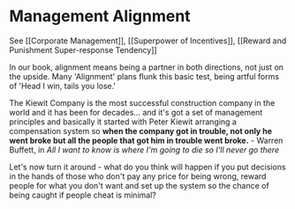 # Management Alignment

See [[Corporate Management]], [[Superpower of Incentives]], [[Reward and Punishment Super-response Tendency]]

In our book, alignment means being a partner in both directions, not just on the upside. Many 'Alignment' plans flunk this basic test, being artful forms of 'Head I win, tails you lose.'

The Kiewit Company is the most successful construction company in the world and it has been for decades... and it's got a set of management principles and basically it started with Peter Kiewit arranging a compensation system so **when the company got in trouble, not only he went broke but all the people that got him in trouble went broke.** - Warren Buffett, in *All I want to know is where I'm going to die so I'll never go there*



Let's now turn it around - what do you think will happen if you put decisions in the hands of those who don't pay any price for being wrong, reward people for what you don't want and set up the system so the chance of being caught if people cheat is minimal?


